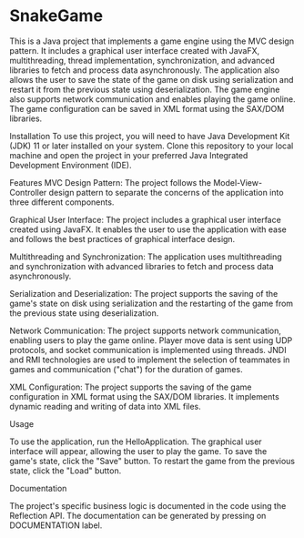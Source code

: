 # SnakeGame
This is a Java project that implements a game engine using the MVC design pattern. It includes a graphical user interface created with JavaFX, multithreading, thread implementation, synchronization, and advanced libraries to fetch and process data asynchronously. The application also allows the user to save the state of the game on disk using serialization and restart it from the previous state using deserialization. The game engine also supports network communication and enables playing the game online. The game configuration can be saved in XML format using the SAX/DOM libraries.

Installation
To use this project, you will need to have Java Development Kit (JDK) 11 or later installed on your system. Clone this repository to your local machine and open the project in your preferred Java Integrated Development Environment (IDE).

Features
MVC Design Pattern: The project follows the Model-View-Controller design pattern to separate the concerns of the application into three different components.

Graphical User Interface: The project includes a graphical user interface created using JavaFX. It enables the user to use the application with ease and follows the best practices of graphical interface design.

Multithreading and Synchronization: The application uses multithreading and synchronization with advanced libraries to fetch and process data asynchronously.

Serialization and Deserialization: The project supports the saving of the game's state on disk using serialization and the restarting of the game from the previous state using deserialization.

Network Communication: The project supports network communication, enabling users to play the game online. Player move data is sent using UDP protocols, and socket communication is implemented using threads. JNDI and RMI technologies are used to implement the selection of teammates in games and communication ("chat") for the duration of games.

XML Configuration: The project supports the saving of the game configuration in XML format using the SAX/DOM libraries. It implements dynamic reading and writing of data into XML files.

Usage

To use the application, run the HelloApplication. The graphical user interface will appear, allowing the user to play the game. To save the game's state, click the "Save" button. To restart the game from the previous state, click the "Load" button.

Documentation

The project's specific business logic is documented in the code using the Reflection API. The documentation can be generated by pressing on DOCUMENTATION label.
